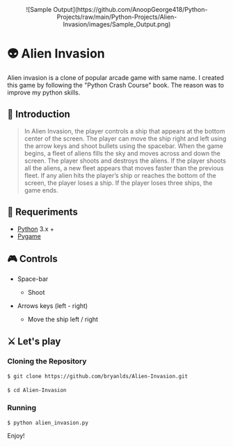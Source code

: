 <div align=center margin= auto> 
  ![Sample Output](https://github.com/AnoopGeorge418/Python-Projects/raw/main/Python-Projects/Alien-Invasion/images/Sample_Output.png)
</div>

# 👽 Alien Invasion
Alien invasion is a clone of popular arcade game with same name.
I created this game by following the "Python Crash Course" book. The reason was to improve my python skills.

## 🚀 Introduction
> In Alien Invasion, the player controls a ship that appears at
the bottom center of the screen. The player can move the ship
right and left using the arrow keys and shoot bullets using the
spacebar. When the game begins, a fleet of aliens fills the sky
and moves across and down the screen. The player shoots and
destroys the aliens. If the player shoots all the aliens, a new fleet
appears that moves faster than the previous fleet. If any alien hits
the player’s ship or reaches the bottom of the screen, the player
loses a ship. If the player loses three ships, the game ends.

## 🔧 Requeriments
- [Python](https://www.python.org/) 3.x +
- [Pygame](https://www.pygame.org/)

## :video_game: Controls

- Space-bar
  - Shoot

- Arrows keys (left - right)
  - Move the ship left / right

## ⚔ Let's play

### Cloning the Repository

```
$ git clone https://github.com/bryanlds/Alien-Invasion.git

$ cd Alien-Invasion
```

### Running 

```
$ python alien_invasion.py
``` 

Enjoy!
